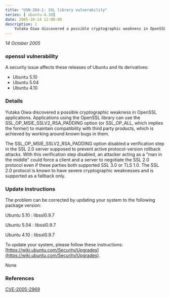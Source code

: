 ```yaml
---
title: "USN-204-1: SSL library vulnerability"
series: [ ubuntu-4.10]
date: 2005-10-14 12:00:00
description: |
    Yutaka Oiwa discovered a possible cryptographic weakness in OpenSSL applications. Applications using the OpenSSL library can use the SSL_OP_MSIE_SSLV2_RSA_PADDING option (or SSL_OP_ALL, which implies the former) to maintain compatibility with third party products, which is achieved by working around known bugs in them.
--- 
```

 
 

*14 October 2005*

### openssl vulnerability

A security issue affects these releases of Ubuntu and its derivatives:

* Ubuntu 5.10
* Ubuntu 5.04
* Ubuntu 4.10

### Details

Yutaka Oiwa discovered a possible cryptographic weakness in OpenSSL applications. Applications using the OpenSSL library can use the SSL_OP_MSIE_SSLV2_RSA_PADDING option (or SSL_OP_ALL, which implies the former) to maintain compatibility with third party products, which is achieved by working around known bugs in them.

The SSL_OP_MSIE_SSLV2_RSA_PADDING option disabled a verification step in the SSL 2.0 server supposed to prevent active protocol-version rollback attacks. With this verification step disabled, an attacker acting as a &quot;man in the middle&quot; could force a client and a server to negotiate the SSL 2.0 protocol even if these parties both supported SSL 3.0 or TLS 1.0. The SSL 2.0 protocol is known to have severe cryptographic weaknesses and is supported as a fallback only.

### Update instructions

The problem can be corrected by updating your system to the following package version:

Ubuntu 5.10
 : libssl0.9.7 

Ubuntu 5.04
 : libssl0.9.7 

Ubuntu 4.10
 : libssl0.9.7 

To update your system, please follow these instructions: [https://wiki.ubuntu.com/Security/Upgrades](https://wiki.ubuntu.com/Security/Upgrades).

None

### References

 
 [CVE-2005-2969](http://people.ubuntu.com/~ubuntu-security/cve/CVE-2005-2969)
 

